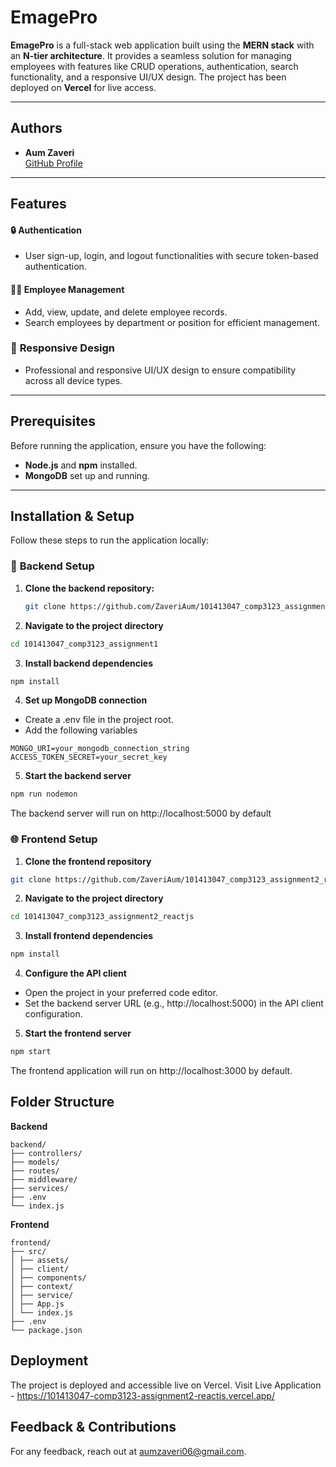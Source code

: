 # EmagePro

**EmagePro** is a full-stack web application built using the **MERN stack** with an **N-tier architecture**. It provides a seamless solution for managing employees with features like CRUD operations, authentication, search functionality, and a responsive UI/UX design. The project has been deployed on **Vercel** for live access.

---

## Authors

- **Aum Zaveri**  
  [GitHub Profile](https://github.com/ZaveriAum)

---

## **Features**

#### 🔒 **Authentication**

- User sign-up, login, and logout functionalities with secure token-based authentication.

#### 🧑‍💼 **Employee Management**

- Add, view, update, and delete employee records.
- Search employees by department or position for efficient management.

### 🎨 **Responsive Design**

- Professional and responsive UI/UX design to ensure compatibility across all device types.

---

## **Prerequisites**

Before running the application, ensure you have the following:

- **Node.js** and **npm** installed.
- **MongoDB** set up and running.

---

## **Installation & Setup**

Follow these steps to run the application locally:

### 🚀 **Backend Setup**

1. **Clone the backend repository:**

   ```bash
   git clone https://github.com/ZaveriAum/101413047_comp3123_assignment1

   ```

2. **Navigate to the project directory**

```bash
cd 101413047_comp3123_assignment1
```

3. **Install backend dependencies**

```bash
npm install
```

4. **Set up MongoDB connection**

- Create a .env file in the project root.
- Add the following variables

```env
MONGO_URI=your_mongodb_connection_string
ACCESS_TOKEN_SECRET=your_secret_key
```

5. **Start the backend server**

```bash
npm run nodemon
```

The backend server will run on http://localhost:5000 by default

### 🌐 **Frontend Setup**

1. **Clone the frontend repository**

```bash
git clone https://github.com/ZaveriAum/101413047_comp3123_assignment2_reactjs
```

2. **Navigate to the project directory**

```bash
cd 101413047_comp3123_assignment2_reactjs
```

3. **Install frontend dependencies**

```bash
npm install
```

4. **Configure the API client**

- Open the project in your preferred code editor.
- Set the backend server URL (e.g., http://localhost:5000) in the API client configuration.

5. **Start the frontend server**

```bash
npm start
```

The frontend application will run on http://localhost:3000 by default.

## **Folder Structure**

**Backend**

```plaintext
backend/
├── controllers/
├── models/
├── routes/
├── middleware/
├── services/
├── .env
└── index.js
```

**Frontend**

```plaintext
frontend/
├── src/
│ ├── assets/
│ ├── client/
│ ├── components/
│ ├── context/
│ ├── service/
│ ├── App.js
│ └── index.js
├── .env
└── package.json
```

## **Deployment**

The project is deployed and accessible live on Vercel.
Visit Live Application - https://101413047-comp3123-assignment2-reactjs.vercel.app/

## **Feedback & Contributions**

For any feedback, reach out at aumzaveri06@gmail.com.
